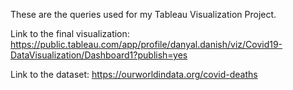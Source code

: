 These are the queries used for my Tableau Visualization Project. 

Link to the final visualization: https://public.tableau.com/app/profile/danyal.danish/viz/Covid19-DataVisualization/Dashboard1?publish=yes

Link to the dataset: https://ourworldindata.org/covid-deaths
